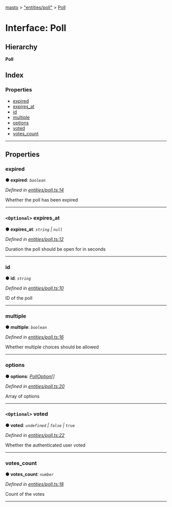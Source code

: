 [masto](../README.md) > ["entities/poll"](../modules/_entities_poll_.md) > [Poll](../interfaces/_entities_poll_.poll.md)

# Interface: Poll

## Hierarchy

**Poll**

## Index

### Properties

* [expired](_entities_poll_.poll.md#expired)
* [expires_at](_entities_poll_.poll.md#expires_at)
* [id](_entities_poll_.poll.md#id)
* [multiple](_entities_poll_.poll.md#multiple)
* [options](_entities_poll_.poll.md#options)
* [voted](_entities_poll_.poll.md#voted)
* [votes_count](_entities_poll_.poll.md#votes_count)

---

## Properties

<a id="expired"></a>

###  expired

**● expired**: *`boolean`*

*Defined in [entities/poll.ts:14](https://github.com/neet/masto.js/blob/84b2118/src/entities/poll.ts#L14)*

Whether the poll has been expired

___
<a id="expires_at"></a>

### `<Optional>` expires_at

**● expires_at**: *`string` \| `null`*

*Defined in [entities/poll.ts:12](https://github.com/neet/masto.js/blob/84b2118/src/entities/poll.ts#L12)*

Duration the poll should be open for in seconds

___
<a id="id"></a>

###  id

**● id**: *`string`*

*Defined in [entities/poll.ts:10](https://github.com/neet/masto.js/blob/84b2118/src/entities/poll.ts#L10)*

ID of the poll

___
<a id="multiple"></a>

###  multiple

**● multiple**: *`boolean`*

*Defined in [entities/poll.ts:16](https://github.com/neet/masto.js/blob/84b2118/src/entities/poll.ts#L16)*

Whether multiple choices should be allowed

___
<a id="options"></a>

###  options

**● options**: *[PollOption](_entities_poll_.polloption.md)[]*

*Defined in [entities/poll.ts:20](https://github.com/neet/masto.js/blob/84b2118/src/entities/poll.ts#L20)*

Array of options

___
<a id="voted"></a>

### `<Optional>` voted

**● voted**: *`undefined` \| `false` \| `true`*

*Defined in [entities/poll.ts:22](https://github.com/neet/masto.js/blob/84b2118/src/entities/poll.ts#L22)*

Whether the authenticated user voted

___
<a id="votes_count"></a>

###  votes_count

**● votes_count**: *`number`*

*Defined in [entities/poll.ts:18](https://github.com/neet/masto.js/blob/84b2118/src/entities/poll.ts#L18)*

Count of the votes

___

